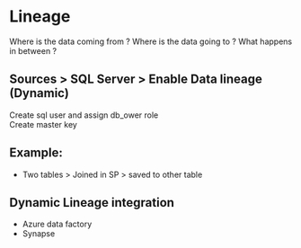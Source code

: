 # Lineage
Where is the data coming from ?
Where is the data going to ?
What happens in between ?

## Sources > SQL Server > Enable Data lineage (Dynamic)
Create sql user and assign db_ower role\
Create master key

## Example:
 - Two tables > Joined in SP > saved to other table

## Dynamic Lineage integration 
 - Azure data factory
 - Synapse
